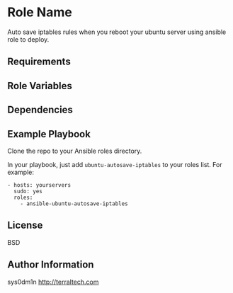 Role Name
========

Auto save iptables rules when you reboot your ubuntu server using ansible role to deploy.

Requirements
------------


Role Variables
--------------


Dependencies
------------


Example Playbook
-------------------------

Clone the repo to your Ansible roles directory.

In your playbook, just add `ubuntu-autosave-iptables` to your roles list. For example:

	- hosts: yourservers
	  sudo: yes
	  roles:
	  	- ansible-ubuntu-autosave-iptables

License
-------

BSD

Author Information
------------------
sys0dm1n
http://terraltech.com
